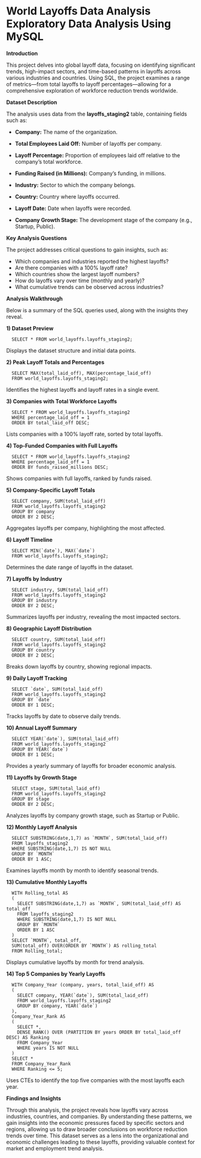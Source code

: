 # World Layoffs Data Analysis Exploratory Data Analysis Using MySQL

**Introduction**

This project delves into global layoff data, focusing on identifying significant trends, high-impact sectors, and time-based patterns in layoffs across various industries and countries. Using SQL, the project examines a range of metrics—from total layoffs to layoff percentages—allowing for a comprehensive exploration of workforce reduction trends worldwide.

**Dataset Description**

The analysis uses data from the **layoffs_staging2** table, containing fields such as:

* **Company:** The name of the organization.

* **Total Employees Laid Off:** Number of layoffs per company.

* **Layoff Percentage:** Proportion of employees laid off relative to the company’s total workforce.

* **Funding Raised (in Millions):** Company’s funding, in millions.

* **Industry:** Sector to which the company belongs.

* **Country:** Country where layoffs occurred.

* **Layoff Date:** Date when layoffs were recorded.

* **Company Growth Stage:** The development stage of the company (e.g., Startup, Public).

**Key Analysis Questions**

The project addresses critical questions to gain insights, such as:

* Which companies and industries reported the highest layoffs?
* Are there companies with a 100% layoff rate?
* Which countries show the largest layoff numbers?
* How do layoffs vary over time (monthly and yearly)?
* What cumulative trends can be observed across industries?

**Analysis Walkthrough**

Below is a summary of the SQL queries used, along with the insights they reveal.

**1) Dataset Preview**

      SELECT * FROM world_layoffs.layoffs_staging2;

Displays the dataset structure and initial data points.

**2) Peak Layoff Totals and Percentages**

      SELECT MAX(total_laid_off), MAX(percentage_laid_off)
      FROM world_layoffs.layoffs_staging2;

Identifies the highest layoffs and layoff rates in a single event.

**3) Companies with Total Workforce Layoffs**

      SELECT * FROM world_layoffs.layoffs_staging2
      WHERE percentage_laid_off = 1
      ORDER BY total_laid_off DESC;

Lists companies with a 100% layoff rate, sorted by total layoffs.

**4) Top-Funded Companies with Full Layoffs**

      SELECT * FROM world_layoffs.layoffs_staging2
      WHERE percentage_laid_off = 1
      ORDER BY funds_raised_millions DESC;

Shows companies with full layoffs, ranked by funds raised.

**5) Company-Specific Layoff Totals**

      SELECT company, SUM(total_laid_off)
      FROM world_layoffs.layoffs_staging2
      GROUP BY company
      ORDER BY 2 DESC;

Aggregates layoffs per company, highlighting the most affected.

**6) Layoff Timeline**

      SELECT MIN(`date`), MAX(`date`)
      FROM world_layoffs.layoffs_staging2;

Determines the date range of layoffs in the dataset.

**7) Layoffs by Industry**

      SELECT industry, SUM(total_laid_off)
      FROM world_layoffs.layoffs_staging2
      GROUP BY industry
      ORDER BY 2 DESC;

Summarizes layoffs per industry, revealing the most impacted sectors.

**8) Geographic Layoff Distribution**

      SELECT country, SUM(total_laid_off)
      FROM world_layoffs.layoffs_staging2
      GROUP BY country
      ORDER BY 2 DESC;

Breaks down layoffs by country, showing regional impacts.

**9) Daily Layoff Tracking**

      SELECT `date`, SUM(total_laid_off)
      FROM world_layoffs.layoffs_staging2
      GROUP BY `date`
      ORDER BY 1 DESC;

Tracks layoffs by date to observe daily trends.

**10) Annual Layoff Summary**

      SELECT YEAR(`date`), SUM(total_laid_off)
      FROM world_layoffs.layoffs_staging2
      GROUP BY YEAR(`date`)
      ORDER BY 1 DESC;

Provides a yearly summary of layoffs for broader economic analysis.

**11) Layoffs by Growth Stage**

      SELECT stage, SUM(total_laid_off)
      FROM world_layoffs.layoffs_staging2
      GROUP BY stage
      ORDER BY 2 DESC;

Analyzes layoffs by company growth stage, such as Startup or Public.

**12) Monthly Layoff Analysis**

      SELECT SUBSTRING(date,1,7) as `MONTH`, SUM(total_laid_off) 
      FROM layoffs_staging2
      WHERE SUBSTRING(date,1,7) IS NOT NULL
      GROUP BY `MONTH`
      ORDER BY 1 ASC;

Examines layoffs month by month to identify seasonal trends.

**13) Cumulative Monthly Layoffs**

      WITH Rolling_total AS
      (
        SELECT SUBSTRING(date,1,7) as `MONTH`, SUM(total_laid_off) AS total_off
        FROM layoffs_staging2
        WHERE SUBSTRING(date,1,7) IS NOT NULL
        GROUP BY `MONTH`
        ORDER BY 1 ASC
      )
      SELECT `MONTH`, total_off,
      SUM(total_off) OVER(ORDER BY `MONTH`) AS rolling_total
      FROM Rolling_total;

Displays cumulative layoffs by month for trend analysis.

**14) Top 5 Companies by Yearly Layoffs**

      WITH Company_Year (company, years, total_laid_off) AS
      (
        SELECT company, YEAR(`date`), SUM(total_laid_off)
        FROM world_layoffs.layoffs_staging2
        GROUP BY company, YEAR(`date`)
      ), 
      Company_Year_Rank AS
      (
        SELECT *,
        DENSE_RANK() OVER (PARTITION BY years ORDER BY total_laid_off DESC) AS Ranking
        FROM Company_Year
        WHERE years IS NOT NULL
      )
      SELECT * 
      FROM Company_Year_Rank
      WHERE Ranking <= 5;

Uses CTEs to identify the top five companies with the most layoffs each year.

**Findings and Insights**

Through this analysis, the project reveals how layoffs vary across industries, countries, and companies. By understanding these patterns, we gain insights into the economic pressures faced by specific sectors and regions, allowing us to draw broader conclusions on workforce reduction trends over time. This dataset serves as a lens into the organizational and economic challenges leading to these layoffs, providing valuable context for market and employment trend analysis.















